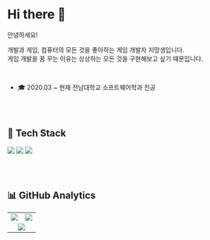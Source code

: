 <h1>Hi there 👋</h1>


안녕하세요! <br>

개발과 게임, 컴퓨터의 모든 것을 좋아하는 게임 개발자 지망생입니다. <br>
게임 개발을 꿈 꾸는 이유는 상상하는 모든 것을 구현해보고 싶기 때문입니다. <br>


<br>

- 🎓 2020.03 ~ 현재 전남대학교 소프트웨어학과 전공    

<br><br>

## 🧰 Tech Stack

<p>
  <img src="https://img.shields.io/badge/C-A8B9CC?style=flat-square&logo=C&logoColor=white"/>
  <img src="https://img.shields.io/badge/C++-00599C?style=flat-square&logo=C%2B%2B&logoColor=white"/>
  <img src="https://img.shields.io/badge/UnrealEngine-313131?style=flat-square&logo=unrealengine&logoColor=white"/>
</p>

<br><br>

## 📊 GitHub Analytics

<table align="center">
  <tr>
    <td align="center">
      <img src="https://github-readme-stats.vercel.app/api?username=kimkyungjae1112&show_icons=true&theme=github_dark&hide_title=true&count_private=true&hide=contribs" />
    </td>
    <td align="center">
      <img src="https://github-readme-stats.vercel.app/api/top-langs/?username=kimkyungjae1112&layout=compact&theme=github_dark" />
    </td>
  </tr>
  <tr>
    <td colspan="2" align="center">
      <img src="https://github-readme-streak-stats.herokuapp.com/?user=kimkyungjae1112&theme=github-dark" />
    </td>
  </tr>
</table>

<br><br>


